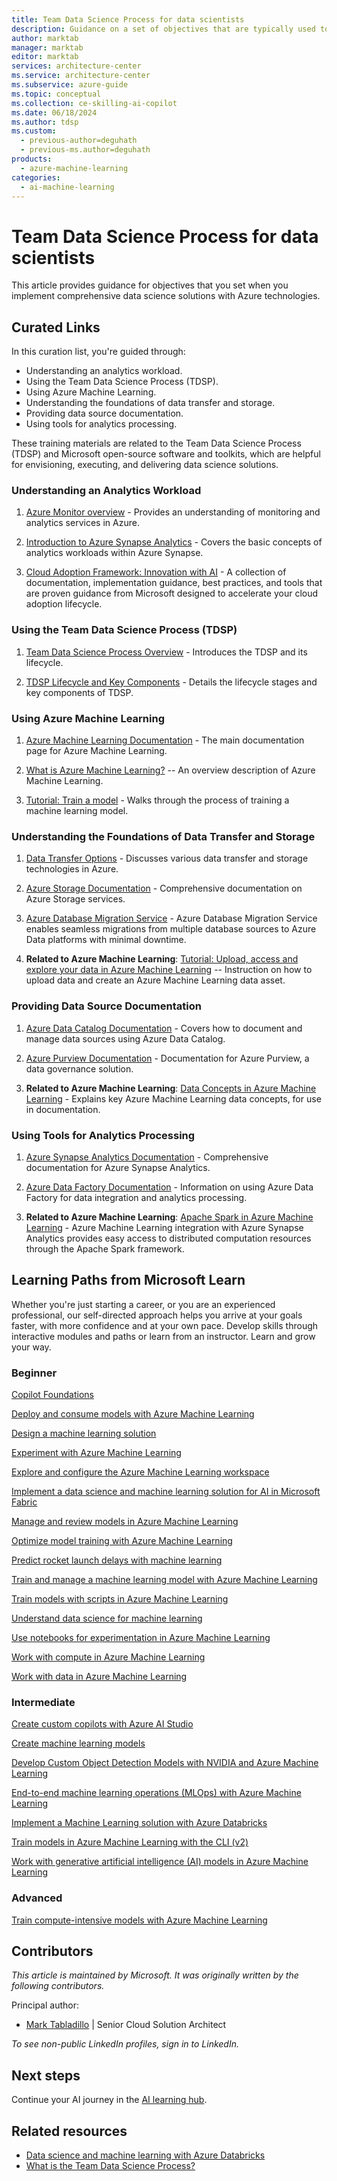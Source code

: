 ```yaml
---
title: Team Data Science Process for data scientists
description: Guidance on a set of objectives that are typically used to implement comprehensive data science solutions with Azure technologies using the Team Data Science Process and Azure Machine Learning.
author: marktab
manager: marktab
editor: marktab
services: architecture-center
ms.service: architecture-center
ms.subservice: azure-guide
ms.topic: conceptual
ms.collection: ce-skilling-ai-copilot
ms.date: 06/18/2024
ms.author: tdsp
ms.custom:
  - previous-author=deguhath
  - previous-ms.author=deguhath
products:
  - azure-machine-learning
categories:
  - ai-machine-learning
---
```


# Team Data Science Process for data scientists

This article provides guidance for objectives that you set when you implement comprehensive data science solutions with Azure technologies. 

## Curated Links

In this curation list, you're guided through:

- Understanding an analytics workload.
- Using the Team Data Science Process (TDSP).
- Using Azure Machine Learning.
- Understanding the foundations of data transfer and storage.
- Providing data source documentation.
- Using tools for analytics processing.

These training materials are related to the Team Data Science Process (TDSP) and Microsoft open-source software and toolkits, which are helpful for envisioning, executing, and delivering data science solutions.

### Understanding an Analytics Workload

1.  [Azure Monitor
    overview](https://docs.microsoft.com/azure/azure-monitor/overview) -
    Provides an understanding of monitoring and analytics services in
    Azure.

2.  [Introduction to Azure Synapse
    Analytics](https://docs.microsoft.com/azure/synapse-analytics/overview-what-is) -
    Covers the basic concepts of analytics workloads within Azure
    Synapse.

3.  [Cloud Adoption Framework: Innovation with
    AI](https://learn.microsoft.com/azure/cloud-adoption-framework/innovate/ai/) -
    A collection of documentation, implementation guidance, best
    practices, and tools that are proven guidance from Microsoft
    designed to accelerate your cloud adoption lifecycle.

### Using the Team Data Science Process (TDSP)

1.  [Team Data Science Process
    Overview](https://docs.microsoft.com/azure/machine-learning/team-data-science-process/overview) -
    Introduces the TDSP and its lifecycle.

2.  [TDSP Lifecycle and Key
    Components](https://docs.microsoft.com/azure/machine-learning/team-data-science-process/lifecycle) -
    Details the lifecycle stages and key components of TDSP.

### Using Azure Machine Learning

1.  [Azure Machine Learning
    Documentation](https://docs.microsoft.com/azure/machine-learning/) -
    The main documentation page for Azure Machine Learning.

2.  [What is Azure Machine
    Learning?](https://learn.microsoft.com/azure/machine-learning/overview-what-is-azure-machine-learning?view=azureml-api-2)
    -- An overview description of Azure Machine Learning.

3.  [Tutorial: Train a
    model](https://docs.microsoft.com/azure/machine-learning/tutorial-1st-experiment-sdk-setup) -
    Walks through the process of training a machine learning model.

### Understanding the Foundations of Data Transfer and Storage

1.  [Data Transfer
    Options](https://learn.microsoft.com/azure/architecture/data-guide/scenarios/data-transfer) -
    Discusses various data transfer and storage technologies in Azure.

2.  [Azure Storage
    Documentation](https://docs.microsoft.com/azure/storage/) -
    Comprehensive documentation on Azure Storage services.

3.  [Azure Database Migration
    Service](https://learn.microsoft.com/azure/architecture/data-guide/scenarios/data-transfer) -
    Azure Database Migration Service enables seamless migrations from
    multiple database sources to Azure Data platforms with minimal
    downtime.

4.  **Related to Azure Machine Learning**: [Tutorial: Upload, access and
    explore your data in Azure Machine
    Learning](https://learn.microsoft.com/azure/machine-learning/tutorial-explore-data?view=azureml-api-2)
    -- Instruction on how to upload data and create an Azure Machine
    Learning data asset.

### Providing Data Source Documentation

1.  [Azure Data Catalog
    Documentation](https://docs.microsoft.com/azure/data-catalog/) -
    Covers how to document and manage data sources using Azure Data
    Catalog.

2.  [Azure Purview
    Documentation](https://docs.microsoft.com/azure/purview/) -
    Documentation for Azure Purview, a data governance solution.

3.  **Related to Azure Machine Learning**: [Data Concepts in Azure
    Machine
    Learning](https://learn.microsoft.com/azure/machine-learning/concept-data?view=azureml-api-2) -
    Explains key Azure Machine Learning data concepts, for use in
    documentation.

### Using Tools for Analytics Processing

1.  [Azure Synapse Analytics
    Documentation](https://docs.microsoft.com/azure/synapse-analytics/) -
    Comprehensive documentation for Azure Synapse Analytics.

2.  [Azure Data Factory
    Documentation](https://docs.microsoft.com/azure/data-factory/) -
    Information on using Azure Data Factory for data integration and
    analytics processing.

3.  **Related to Azure Machine Learning**: [Apache Spark in Azure
    Machine
    Learning](https://learn.microsoft.com/azure/machine-learning/apache-spark-azure-ml-concepts?view=azureml-api-2) -
    Azure Machine Learning integration with Azure Synapse Analytics
    provides easy access to distributed computation resources through
    the Apache Spark framework.


## Learning Paths from Microsoft Learn

Whether you\'re just starting a career, or you are an experienced
professional, our self-directed approach helps you arrive at your goals
faster, with more confidence and at your own pace. Develop skills
through interactive modules and paths or learn from an instructor. Learn
and grow your way.


### Beginner

[Copilot
Foundations](https://learn.microsoft.com/training/paths/copilot-foundations/)

[Deploy and consume models with Azure Machine
Learning](https://learn.microsoft.com/training/paths/deploy-consume-models-azure-machine-learning/)

[Design a machine learning
solution](https://learn.microsoft.com/training/paths/design-machine-learning-solution/)

[Experiment with Azure Machine
Learning](https://learn.microsoft.com/training/paths/automate-machine-learning-model-selection-azure-machine-learning/)

[Explore and configure the Azure Machine Learning
workspace](https://learn.microsoft.com/training/paths/explore-azure-machine-learning-workspace/)

[Implement a data science and machine learning solution for AI in
Microsoft
Fabric](https://learn.microsoft.com/training/paths/implement-data-science-machine-learning-fabric/)

[Manage and review models in Azure Machine
Learning](https://learn.microsoft.com/training/paths/manage-review-models-azure-machine-learning/)

[Optimize model training with Azure Machine
Learning](https://learn.microsoft.com/training/paths/use-azure-machine-learning-pipelines-for-automation/)

[Predict rocket launch delays with machine
learning](https://learn.microsoft.com/training/paths/machine-learning-predict-launch-delay-nasa/)

[Train and manage a machine learning model with Azure Machine
Learning](https://learn.microsoft.com/training/paths/train-deploy-machine-learning-model/)

[Train models with scripts in Azure Machine
Learning](https://learn.microsoft.com/training/paths/train-models-scripts-azure-machine-learning/)

[Understand data science for machine
learning](https://learn.microsoft.com/training/paths/understand-machine-learning/)

[Use notebooks for experimentation in Azure Machine
Learning](https://learn.microsoft.com/training/paths/use-notebooks-for-experimentation-azure-machine-learning/)

[Work with compute in Azure Machine
Learning](https://learn.microsoft.com/training/paths/work-compute-azure-machine-learning/)

[Work with data in Azure Machine
Learning](https://learn.microsoft.com/training/paths/work-data-azure-machine-learning/)

### Intermediate

[Create custom copilots with Azure AI
Studio](https://learn.microsoft.com/training/paths/create-custom-copilots-ai-studio/)

[Create machine learning
models](https://learn.microsoft.com/training/paths/create-machine-learn-models/)

[Develop Custom Object Detection Models with NVIDIA and Azure Machine
Learning](https://learn.microsoft.com/training/paths/develop-custom-object-detection-models-with-nvidia-and-azure-machine-learning/)

[End-to-end machine learning operations (MLOps) with Azure Machine
Learning](https://learn.microsoft.com/training/paths/build-first-machine-operations-workflow/)

[Implement a Machine Learning solution with Azure
Databricks](https://learn.microsoft.com/training/paths/build-operate-machine-learning-solutions-azure-databricks/)

[Train models in Azure Machine Learning with the CLI
(v2)](https://learn.microsoft.com/training/paths/train-models-azure-machine-learning-cli-v2/)

[Work with generative artificial intelligence (AI) models in Azure
Machine
Learning](https://learn.microsoft.com/training/paths/work-with-generative-models-azure-machine-learning/)

### Advanced

[Train compute-intensive models with Azure Machine
Learning](https://learn.microsoft.com/training/paths/train-compute-intensive-models-azure-machine-learning/)


## Contributors

*This article is maintained by Microsoft. It was originally written by the following contributors.*

Principal author:

- [Mark Tabladillo](https://www.linkedin.com/in/marktab) | Senior Cloud Solution Architect

*To see non-public LinkedIn profiles, sign in to LinkedIn.*

## Next steps

Continue your AI journey in the [AI learning hub](/ai/).

## Related resources

- [Data science and machine learning with Azure Databricks](../solution-ideas/articles/azure-databricks-data-science-machine-learning.yml)
- [What is the Team Data Science Process?](overview.yml)
